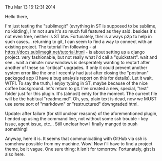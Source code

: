 Thu Mar 13 16:12:31 2014

Hello there,

I'm just testing the "sublimegit" (evrything in ST is supposed to be sublime, no kidding), I'm not sure it's so much full featured as they said. besides it's not even free, neither is ST btw. Fortunately, ther is always p2p to help in such cases...
returning to git, I can seem to find a way to connect with an existing project. The tutorial I'm following - at https://docs.sublimegit.net/tutorial.html - is about setting up a django project. very fashionable, but not really what i'd call a "quickstart". wait and see..
wait a minute: now windows is desperately wanting to reqtart after another of these so "critical" upgrades. If only it could prevent another system error like the one I recently had just after closing the "postman" packaged app (I have a bug analysis report on this for details). Let it wait, WTF!. To say the truth, I enjoy typing in ST, maybe because of the nice coffee background.
let's return to git. I've created a new, special, "test" folder just for this plugin. It's (almost) emty for the moment. The current file will be the habitual "readme.md". Oh, yes, plain text is dead, now we MUST use some sort of "markdown" or "restructured" downgraded html.

Update: after failure (for still unclear reasons) of the aforementioned plugin, I ended up using the command line, not without some ssh trouble - key issue, agent issue, etc... Still unclear how I finally manged to push something!

Anyway, here it is. It seems that communicatiing with GitHub via ssh is somehow possible from my machine. Wow!
Now i'll have to find a project theme, be it vague.
One sure thing: it isn't for tomorrow. Fortunately, gist is also here.
